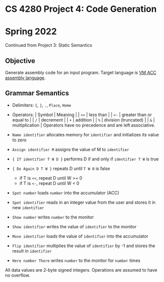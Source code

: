 # CS 4280 Project 4: Code Generation
# Spring 2022
Continued from Project 3: Static Semantics

## Objective
Generate assembly code for an input program.
Target language is [VM ACC assembly language](https://comp.umsl.edu/assembler/interpreter).

## Grammar Semantics
- Delimiters: `{`, `}`, `.`, `Place`, `Home`
- Operators:
  | Symbol | Meaning |
  | `<<` | less than |
  | `<-` | greater than or equal to |
  | `/` | decrement |
  | `+` | addition |
  | `%` | division (truncated) |
  | `&` | multiplication |
  Operators have no precedence and are left associative.
  
- `Name identifier` allocates memory for `identifier` and initializes its value to zero
- `Assign identifier M` assigns the value of M to `identifier`
- `{ If identifier T W D }` performs D if and only if `identifier T W` is true
- `{ Do Again D T W }` repeats D until `T W 0` is false
  - if T is `<<`, repeat D until W >= 0
  - if T is `<-`, repeat D until W < 0
- `Spot number` loads `number` into the accumulator (ACC)
- `Spot identifier` reads in an integer value from the user and stores it in new `identifier`
- `Show number` writes `number` to the monitor
- `Show identifier` writes the value of `identifier` to the monitor
- `Move identifier` loads the value of `identifier` into the accumulator
- `Flip identifier` multiplies the value of `identifier` by -1 and stores the result in `identifier`
- `Here number There` writes `number` to the monitor for `number` times

All data values are 2-byte signed integers.
Operations are assumed to have no overflow.
